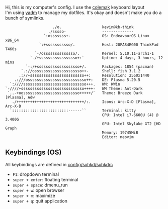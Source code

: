 Hi, this is my computer's config. I use the <a href="https://colemak.com/">colemak</a> keyboard layout  
I'm using [yadm](https://yadm.io/) to manage my dotfiles. It's okay and doesn't make you do a bunch of symlinks.

```
                     ./o.                  kevin@kb-think 
                   ./sssso-                -------------- 
                 `:osssssss+-              OS: EndeavourOS Linux x86_64 
               `:+sssssssssso/.            Host: 20FAS4EG00 ThinkPad T460s 
             `-/ossssssssssssso/.          Kernel: 5.10.11-arch1-1 
           `-/+sssssssssssssssso+:`        Uptime: 4 days, 3 hours, 12 mins 
         `-:/+sssssssssssssssssso+/.       Packages: 1854 (pacman) 
       `.://osssssssssssssssssssso++-      Shell: fish 3.1.2 
      .://+ssssssssssssssssssssssso++:     Resolution: 2560x1440 
    .:///ossssssssssssssssssssssssso++:    DE: Plasma 5.20.5 
  `:////ssssssssssssssssssssssssssso+++.   WM: KWin 
`-////+ssssssssssssssssssssssssssso++++-   WM Theme: Ant-Dark 
 `..-+oosssssssssssssssssssssssso+++++/`   Theme: Breeze Dark [Plasma], Adw 
   ./++++++++++++++++++++++++++++++/:.     Icons: Arc-X-D [Plasma], Arc-X-D 
  `:::::::::::::::::::::::::------``       Terminal: kitty 
                                           CPU: Intel i7-6600U (4) @ 3.400G 
                                           GPU: Intel Skylake GT2 [HD Graph 
                                           Memory: 19745MiB
                                           Editor: neovim
```

## Keybindings (OS)
All keybindings are defined in [config/sxhkd/sxhkdrc](.config/sxhkd/sxhkdrc)
* `F1`: dropdown terminal
* `super + enter`: floating terminal
* `super + space`: dmenu_run
* `super + w`: open browser
* `super + m`: maximize
* `super + q`: quit application
